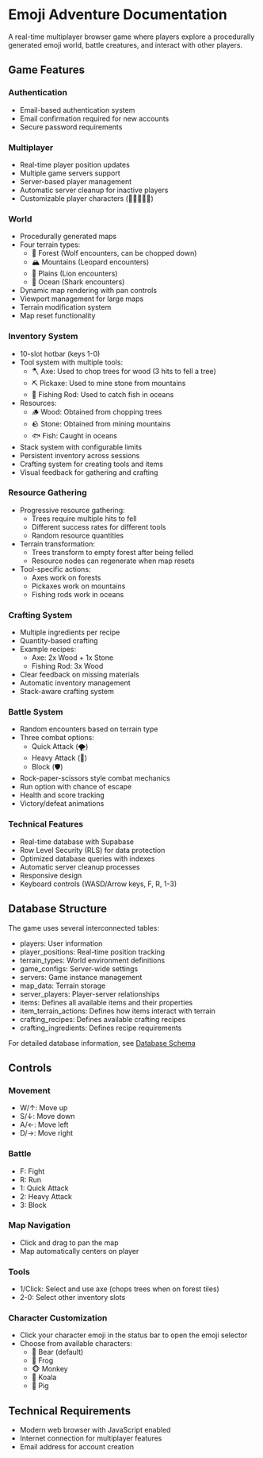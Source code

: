 # Emoji Adventure Documentation

A real-time multiplayer browser game where players explore a procedurally generated emoji world, battle creatures, and interact with other players.

## Game Features

### Authentication

- Email-based authentication system
- Email confirmation required for new accounts
- Secure password requirements

### Multiplayer

- Real-time player position updates
- Multiple game servers support
- Server-based player management
- Automatic server cleanup for inactive players
- Customizable player characters (🐻🐸🐵🐨🐷)

### World

- Procedurally generated maps
- Four terrain types:
  - 🌳 Forest (Wolf encounters, can be chopped down)
  - 🏔️ Mountains (Leopard encounters)
  - 🌱 Plains (Lion encounters)
  - 🌊 Ocean (Shark encounters)
- Dynamic map rendering with pan controls
- Viewport management for large maps
- Terrain modification system
- Map reset functionality

### Inventory System

- 10-slot hotbar (keys 1-0)
- Tool system with multiple tools:
  - 🪓 Axe: Used to chop trees for wood (3 hits to fell a tree)
  - ⛏️ Pickaxe: Used to mine stone from mountains
  - 🎣 Fishing Rod: Used to catch fish in oceans
- Resources:
  - 🪵 Wood: Obtained from chopping trees
  - 🪨 Stone: Obtained from mining mountains
  - 🐟 Fish: Caught in oceans
- Stack system with configurable limits
- Persistent inventory across sessions
- Crafting system for creating tools and items
- Visual feedback for gathering and crafting

### Resource Gathering

- Progressive resource gathering:
  - Trees require multiple hits to fell
  - Different success rates for different tools
  - Random resource quantities
- Terrain transformation:
  - Trees transform to empty forest after being felled
  - Resource nodes can regenerate when map resets
- Tool-specific actions:
  - Axes work on forests
  - Pickaxes work on mountains
  - Fishing rods work in oceans

### Crafting System

- Multiple ingredients per recipe
- Quantity-based crafting
- Example recipes:
  - Axe: 2x Wood + 1x Stone
  - Fishing Rod: 3x Wood
- Clear feedback on missing materials
- Automatic inventory management
- Stack-aware crafting system

### Battle System

- Random encounters based on terrain type
- Three combat options:
  - Quick Attack (🌪️)
  - Heavy Attack (🔨)
  - Block (🛡️)
- Rock-paper-scissors style combat mechanics
- Run option with chance of escape
- Health and score tracking
- Victory/defeat animations

### Technical Features

- Real-time database with Supabase
- Row Level Security (RLS) for data protection
- Optimized database queries with indexes
- Automatic server cleanup processes
- Responsive design
- Keyboard controls (WASD/Arrow keys, F, R, 1-3)

## Database Structure

The game uses several interconnected tables:

- players: User information
- player_positions: Real-time position tracking
- terrain_types: World environment definitions
- game_configs: Server-wide settings
- servers: Game instance management
- map_data: Terrain storage
- server_players: Player-server relationships
- items: Defines all available items and their properties
- item_terrain_actions: Defines how items interact with terrain
- crafting_recipes: Defines available crafting recipes
- crafting_ingredients: Defines recipe requirements

For detailed database information, see [Database Schema](database/schema.md)

## Controls

### Movement

- W/↑: Move up
- S/↓: Move down
- A/←: Move left
- D/→: Move right

### Battle

- F: Fight
- R: Run
- 1: Quick Attack
- 2: Heavy Attack
- 3: Block

### Map Navigation

- Click and drag to pan the map
- Map automatically centers on player

### Tools

- 1/Click: Select and use axe (chops trees when on forest tiles)
- 2-0: Select other inventory slots

### Character Customization

- Click your character emoji in the status bar to open the emoji selector
- Choose from available characters:
  - 🐻 Bear (default)
  - 🐸 Frog
  - 🐵 Monkey
  - 🐨 Koala
  - 🐷 Pig

## Technical Requirements

- Modern web browser with JavaScript enabled
- Internet connection for multiplayer features
- Email address for account creation
